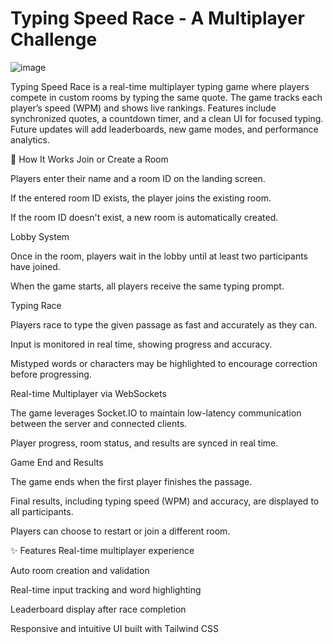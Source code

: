 # Typing Speed Race - A Multiplayer Challenge
![image](https://github.com/user-attachments/assets/818c4b15-fb3e-4ca6-abca-c635c9e84eb2)


Typing Speed Race is a real-time multiplayer typing game where players compete in custom rooms by typing the same quote. The game tracks each player’s speed (WPM) and shows live rankings. Features include synchronized quotes, a countdown timer, and a clean UI for focused typing. Future updates will add leaderboards, new game modes, and performance analytics.


🔧 How It Works
Join or Create a Room

Players enter their name and a room ID on the landing screen.

If the entered room ID exists, the player joins the existing room.

If the room ID doesn't exist, a new room is automatically created.

Lobby System

Once in the room, players wait in the lobby until at least two participants have joined.

When the game starts, all players receive the same typing prompt.

Typing Race

Players race to type the given passage as fast and accurately as they can.

Input is monitored in real time, showing progress and accuracy.

Mistyped words or characters may be highlighted to encourage correction before progressing.

Real-time Multiplayer via WebSockets

The game leverages Socket.IO to maintain low-latency communication between the server and connected clients.

Player progress, room status, and results are synced in real time.

Game End and Results

The game ends when the first player finishes the passage.

Final results, including typing speed (WPM) and accuracy, are displayed to all participants.

Players can choose to restart or join a different room.

✨ Features
Real-time multiplayer experience

Auto room creation and validation

Real-time input tracking and word highlighting

Leaderboard display after race completion

Responsive and intuitive UI built with Tailwind CSS
